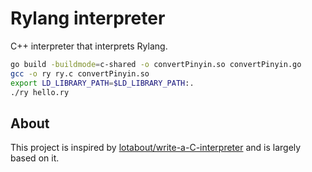 # Rylang interpreter

C++ interpreter that interprets Rylang.

```bash
go build -buildmode=c-shared -o convertPinyin.so convertPinyin.go
gcc -o ry ry.c convertPinyin.so
export LD_LIBRARY_PATH=$LD_LIBRARY_PATH:.
./ry hello.ry
```

## About
This project is inspired by [lotabout/write-a-C-interpreter](https://github.com/lotabout/write-a-C-interpreter) and is largely based on it.